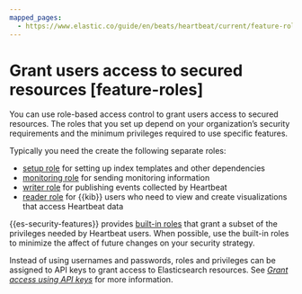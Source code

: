 ```yaml
---
mapped_pages:
  - https://www.elastic.co/guide/en/beats/heartbeat/current/feature-roles.html
---
```


# Grant users access to secured resources [feature-roles]

You can use role-based access control to grant users access to secured resources. The roles that you set up depend on your organization’s security requirements and the minimum privileges required to use specific features.

Typically you need the create the following separate roles:

* [setup role](/reference/heartbeat/privileges-to-setup-beats.md) for setting up index templates and other dependencies
* [monitoring role](/reference/heartbeat/privileges-to-publish-monitoring.md) for sending monitoring information
* [writer role](/reference/heartbeat/privileges-to-publish-events.md)  for publishing events collected by Heartbeat
* [reader role](/reference/heartbeat/kibana-user-privileges.md) for {{kib}} users who need to view and create visualizations that access Heartbeat data

{{es-security-features}} provides [built-in roles](elasticsearch://reference/elasticsearch/roles.md) that grant a subset of the privileges needed by Heartbeat users. When possible, use the built-in roles to minimize the affect of future changes on your security strategy.

Instead of using usernames and passwords, roles and privileges can be assigned to API keys to grant access to Elasticsearch resources. See [*Grant access using API keys*](/reference/heartbeat/beats-api-keys.md) for more information.






